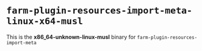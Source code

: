 # `farm-plugin-resources-import-meta-linux-x64-musl`

This is the **x86_64-unknown-linux-musl** binary for `farm-plugin-resources-import-meta`
